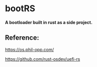 # bootRS

#### A bootloader built in rust as a side project.

## Reference:

https://os.phil-opp.com/

https://github.com/rust-osdev/uefi-rs
